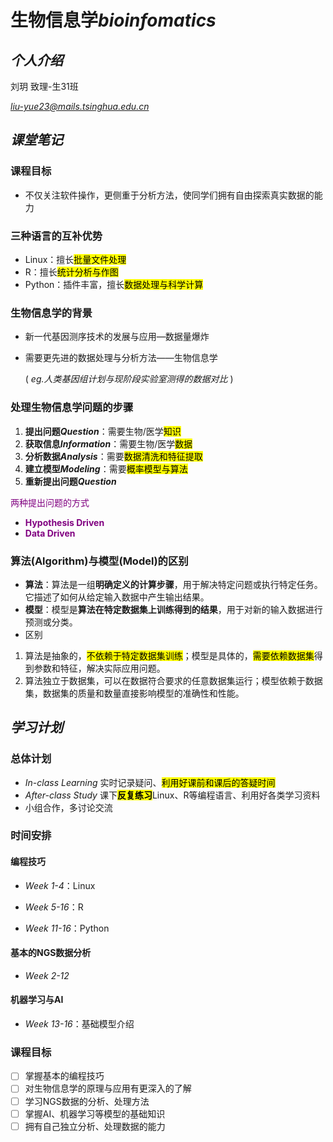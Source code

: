 # 生物信息学*bioinfomatics*
## *个人介绍*
刘玥  致理-生31班

*liu-yue23@mails.tsinghua.edu.cn*
## *课堂笔记*
### 课程目标
- 不仅关注软件操作，更侧重于分析方法，使同学们拥有自由探索真实数据的能力
### 三种语言的互补优势
- Linux：擅长<mark>批量文件处理
- R：擅长<mark>统计分析与作图
- Python：插件丰富，擅长<mark>数据处理与科学计算

### 生物信息学的背景
- 新一代基因测序技术的发展与应用—数据量爆炸
- 需要更先进的数据处理与分析方法——生物信息学
  
  ( *eg.人类基因组计划与现阶段实验室测得的数据对比*  )
### 处理生物信息学问题的步骤
1. **提出问题*Question***：需要生物/医学<mark>知识
2. **获取信息*Information***：需要生物/医学<mark>数据
3. **分析数据*Analysis***：需要<mark>数据清洗和特征提取
4. **建立模型*Modeling***：需要<mark>概率模型与算法
5. **重新提出问题*Question***

<span style="color:purple;">两种提出问题的方式
- <span style="color:purple;">**Hypothesis Driven**
- <span style="color:purple;">**Data Driven**
### 算法(Algorithm)与模型(Model)的区别
- **算法**：算法是一组**明确定义的计算步骤**，用于解决特定问题或执行特定任务。它描述了如何从给定输入数据中产生输出结果。
- **模型**：模型是**算法在特定数据集上训练得到的结果**，用于对新的输入数据进行预测或分类。
- 区别
1. 算法是抽象的，<mark>不依赖于特定数据集训练</mark>；模型是具体的，<mark>需要依赖数据集</mark>得到参数和特征，解决实际应用问题。
2. 算法独立于数据集，可以在数据符合要求的任意数据集运行；模型依赖于数据集，数据集的质量和数量直接影响模型的准确性和性能。
## *学习计划*
### 总体计划
- *In-class Learning* 实时记录疑问、<mark>利用好课前和课后的答疑时间
- *After-class Study* 课下<mark>**反复练习**</mark>Linux、R等编程语言、利用好各类学习资料
- 小组合作，多讨论交流
### 时间安排
#### 编程技巧

- *Week 1-4*：Linux

- *Week 5-16*：R

- *Week 11-16*：Python
#### 基本的NGS数据分析

- *Week 2-12*
#### 机器学习与AI

- *Week 13-16*：基础模型介绍
### 课程目标
- [ ] 掌握基本的编程技巧
- [ ] 对生物信息学的原理与应用有更深入的了解
- [ ] 学习NGS数据的分析、处理方法
- [ ] 掌握AI、机器学习等模型的基础知识
- [ ] 拥有自己独立分析、处理数据的能力